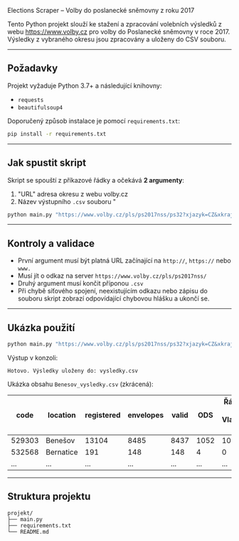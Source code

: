 Elections Scraper – Volby do poslanecké sněmovny z roku 2017

Tento Python projekt slouží ke stažení a zpracování volebních výsledků z webu https://www.volby.cz pro volby do Poslanecké sněmovny v roce 2017. Výsledky z vybraného okresu jsou zpracovány a uloženy do CSV souboru.

---

## Požadavky

Projekt vyžaduje Python 3.7+ a následující knihovny:

- `requests`
- `beautifulsoup4`

Doporučený způsob instalace je pomocí `requirements.txt`:

```bash
pip install -r requirements.txt
```

---

## Jak spustit skript

Skript se spouští z příkazové řádky a očekává **2 argumenty**:

1. "URL" adresa okresu z webu volby.cz
2. Název výstupního `.csv` souboru
"
```bash
python main.py "https://www.volby.cz/pls/ps2017nss/ps32?xjazyk=CZ&xkraj=10&xnumnuts=6203" okres_vysledky.csv
```

---

## Kontroly a validace

- První argument musí být platná URL začínající na `http://`, `https://` nebo `www.`
- Musí jít o odkaz na server `https://www.volby.cz/pls/ps2017nss/`
- Druhý argument musí končit příponou `.csv`
- Při chybě síťového spojení, neexistujícím odkazu nebo zápisu do souboru skript zobrazí odpovídající chybovou hlášku a ukončí se.

---

## Ukázka použití

```bash
python main.py "https://www.volby.cz/pls/ps2017nss/ps32?xjazyk=CZ&xkraj=2&xnumnuts=2101" Benesov_vysledky.csv
```

Výstup v konzoli:

```
Hotovo. Výsledky uloženy do: vysledky.csv
```

Ukázka obsahu `Benesov_vysledky.csv` (zkrácená):

| code   | location         | registered | envelopes | valid  | ODS      | Řád národa - Vlastenecká unie    | ... |
|--------|------------------|------------|-----------|--------|----------|----------------------------------|-----|
| 529303 | Benešov          | 13104      | 8485      | 8437   | 1052     | 10                               | ... |
| 532568 | Bernatice        | 191        | 148       | 148    | 4        | 0                                | ... |
| ...    | ...              | ...        | ...       | ...    | ...      | ...                              | ... |

---

## Struktura projektu

```
projekt/
├── main.py
├── requirements.txt
└── README.md
```


